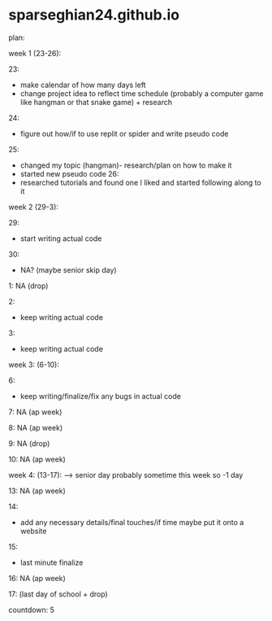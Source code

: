 # sparseghian24.github.io

plan:

week 1 (23-26):
    
23: 
- make calendar of how many days left  
- change project idea to reflect time schedule (probably a computer game like hangman or that snake game) + research

24:
- figure out how/if to use replit or spider and write pseudo code
  
25: 
- changed my topic (hangman)- research/plan on how to make it
- started new pseudo code 
26:
- researched tutorials and found one I liked and started following along to it 
  
week 2 (29-3):

29:
- start writing actual code
  
30: 
- NA? (maybe senior skip day)
  
1: NA (drop)

2: 
- keep writing actual code
  
3:
- keep writing actual code 
  
week 3: (6-10):

6:
- keep writing/finalize/fix any bugs in actual code

7: NA (ap week)

8: NA (ap week)

9: NA (drop) 

10: NA (ap week)

week 4: (13-17):
--> senior day probably sometime this week so -1 day 

13: NA (ap week)

14: 
- add any necessary details/final touches/if time maybe put it onto a website

15:
- last minute finalize
  
16: NA (ap week)

17: (last day of school + drop) 

countdown: 5
